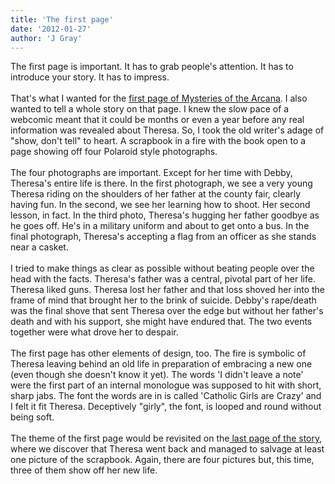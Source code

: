 ```yaml
---
title: 'The first page'
date: '2012-01-27'
author: 'J Gray'
---
```


The first page is important. It has to grab people's attention. It has to introduce your story. It has to impress.<br><br>That's what I wanted for the <a name="" target="_blank" classname="" class="" href="/comics/2">first page of Mysteries of the Arcana</a>. I also wanted to tell a whole story on that page. I knew the slow pace of a webcomic meant that it could be months or even a year before any real information was revealed about Theresa. So, I took the old writer's adage of "show, don't tell" to heart. A scrapbook in a fire with the book open to a page showing off four Polaroid style photographs.<br><br>The four photographs are important. Except for her time with Debby, Theresa's entire life is there. In the first photograph, we see a very young Theresa riding on the shoulders of her father at the county fair, clearly having fun. In the second, we see her learning how to shoot. Her second lesson, in fact. In the third photo, Theresa's hugging her father goodbye as he goes off. He's in a military uniform and about to get onto a bus. In the final photograph, Theresa's accepting a flag from an officer as she stands near a casket. <br><br>I tried to make things as clear as possible without beating people over the head with the facts. Theresa's father was a central, pivotal part of her life. Theresa liked guns. Theresa lost her father and that loss shoved her into the frame of mind that brought her to the brink of suicide. Debby's rape/death was the final shove that sent Theresa over the edge but without her father's death and with his support, she might have endured that. The two events together were what drove her to despair. <br><br>The first page has other elements of design, too. The fire is symbolic of Theresa leaving behind an old life in preparation of embracing a new one (even though she doesn't know it yet). The words 'I didn't leave a note' were the first part of an internal monologue was supposed to hit with short, sharp jabs. The font the words are in is called 'Catholic Girls are Crazy' and I felt it fit Theresa. Deceptively "girly", the font, is looped and round without being soft.<br><br>The theme of the first page would be revisited on the<a name="" target="_blank" classname="" class="" href="/comics/171"> last page of the story</a>, where we discover that Theresa went back and managed to salvage at least one picture of the scrapbook. Again, there are four pictures but, this time, three of them show off her new life.<br>

